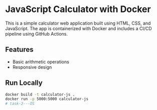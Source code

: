 # JavaScript Calculator with Docker

This is a simple calculator web application built using HTML, CSS, and JavaScript. The app is containerized with Docker and includes a CI/CD pipeline using GitHub Actions.

## Features
- Basic arithmetic operations
- Responsive design

## Run Locally
```bash
docker build -t calculator-js .
docker run -p 5000:5000 calculator-js
# task-2---OS

